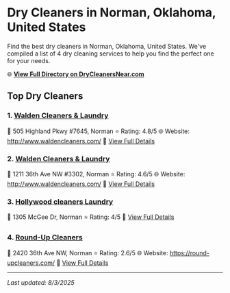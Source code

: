# Dry Cleaners in Norman, Oklahoma, United States

Find the best dry cleaners in Norman, Oklahoma, United States. We've compiled a list of 4 dry cleaning services to help you find the perfect one for your needs.

🌐 **[View Full Directory on DryCleanersNear.com](https://drycleanersnear.com/city/US/Oklahoma/Norman)**

## Top Dry Cleaners

### 1. [Walden Cleaners & Laundry](https://drycleanersnear.com/dryCleaner/687d9f2e7c4eddf67e47e89c/walden-cleaners-laundry)
📍 505 Highland Pkwy #7645, Norman
⭐ Rating: 4.8/5
🌐 Website: http://www.waldencleaners.com/
🔗 [View Full Details](https://drycleanersnear.com/dryCleaner/687d9f2e7c4eddf67e47e89c/walden-cleaners-laundry)

### 2. [Walden Cleaners & Laundry](https://drycleanersnear.com/dryCleaner/687d9f317c4eddf67e47e912/walden-cleaners-laundry)
📍 1211 36th Ave NW #3302, Norman
⭐ Rating: 4.6/5
🌐 Website: http://www.waldencleaners.com/
🔗 [View Full Details](https://drycleanersnear.com/dryCleaner/687d9f317c4eddf67e47e912/walden-cleaners-laundry)

### 3. [Hollywood cleaners Laundry](https://drycleanersnear.com/dryCleaner/687d9f407c4eddf67e47eae8/hollywood-cleaners-laundry)
📍 1305 McGee Dr, Norman
⭐ Rating: 4/5
🔗 [View Full Details](https://drycleanersnear.com/dryCleaner/687d9f407c4eddf67e47eae8/hollywood-cleaners-laundry)

### 4. [Round-Up Cleaners](https://drycleanersnear.com/dryCleaner/687d9fdc7c4eddf67e47efd4/round-up-cleaners)
📍 2420 36th Ave NW, Norman
⭐ Rating: 2.6/5
🌐 Website: https://round-upcleaners.com/
🔗 [View Full Details](https://drycleanersnear.com/dryCleaner/687d9fdc7c4eddf67e47efd4/round-up-cleaners)


---

*Last updated: 8/3/2025*

